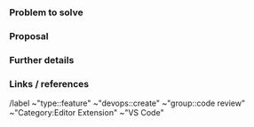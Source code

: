 <!---
Please read this!

Before opening a new issue, make sure to search for keywords in the issues
filtered by the "feature" label:

- https://gitlab.com/gitlab-org/gitlab-vscode-extension/-/issues?label_name%5B%5D=feature

and verify the issue you're about to submit isn't a duplicate.
--->

### Problem to solve

<!-- What problem do we solve? Try to define the who/what/why of the opportunity as a user story. For example, "As a (who), I want (what), so I can (why/value)." -->

### Proposal

<!-- How are we going to solve the problem? -->

### Further details

<!-- Include examples, use cases, benefits, goals, or any other details that will help us understand the problem better. -->

### Links / references

/label ~"type::feature" ~"devops::create" ~"group::code review" ~"Category:Editor Extension" ~"VS Code"
